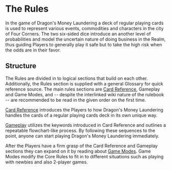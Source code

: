 # The Rules

In the game of Dragon's Money Laundering a deck of regular playing cards is used to represent various events, commodities and characters in the city of Four Corners. The two six-sided dice introduce an another level of probabilities and model the uncertain nature of doing business in the Realm, thus guiding Players to generally play it safe but to take the high risk when the odds are in their favor.

## Structure

The Rules are divided in to logical sections that build on each other. Additionally, the Rules section is supplied with a general Glossary for quick reference source. The main rules sections are [Card Reference](/rules/card_reference/index), Gameplay and Game Modes, and -- despite the interlinked wiki nature of the rulebook -- are recommended to be read in the given order on the first time.

[Card Reference](/rules/card_reference/index) introduces the Players to how Dragon's Money Laundering handles the cards of a regular playing cards deck in its own unique way.

[Gameplay](/rules/gameplay/index) utilizes the keywords introduced in Card Reference and outlines a repeatable flowchart-like process. By following these sequences to the point, anyone can start playing Dragon's Money Laundering immediately.

After the Players have a firm grasp of the Card Reference and Gameplay sections they can expand on it by reading about [Game Modes](/rules/game_modes/index). Game Modes modify the Core Rules to fit in to different situations such as playing with newbies and also 2-player games.
